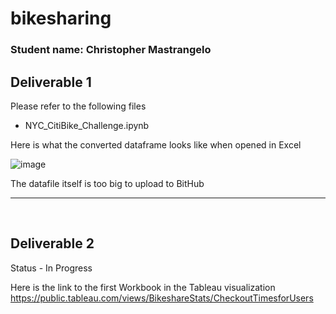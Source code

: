 # bikesharing
### Student name: Christopher Mastrangelo 

## Deliverable 1
Please refer to the following files
- NYC_CitiBike_Challenge.ipynb

Here is what the converted dataframe looks like when opened in Excel 

![image](https://user-images.githubusercontent.com/86205000/135773390-c2e2c653-6119-489d-b2ce-38326afa4e78.png)


The datafile itself is too big to upload to BitHub

<hr><br>

## Deliverable 2
 
Status - In Progress

Here is the link to the first Workbook in the Tableau visualization <br>
https://public.tableau.com/views/BikeshareStats/CheckoutTimesforUsers

